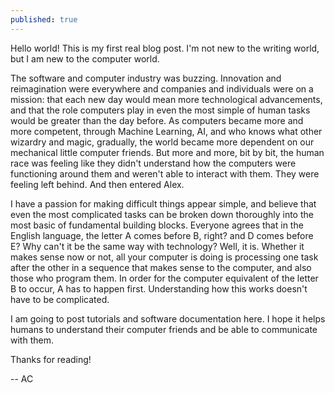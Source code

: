 ```yaml
---
published: true
---
```

Hello world! This is my first real blog post. I'm not new to the writing world, but I am new to the computer world. 

The software and computer industry was buzzing. Innovation and reimagination were everywhere and companies and individuals were on a mission: that each new day would mean more technological advancements, and that the role computers play in even the most simple of human tasks would be greater than the day before. As computers became more and more competent, through Machine Learning, AI, and who knows what other wizardry and magic, gradually, the world became more dependent on our mechanical little computer friends. But more and more, bit by bit, the human race was feeling like they didn't understand how the computers were functioning around them and weren't able to interact with them. They were feeling left behind. And then entered Alex. 

I have a passion for making difficult things appear simple, and believe that even the most complicated tasks can be broken down thoroughly into the most basic of fundamental building blocks. Everyone agrees that in the English language, the letter A comes before B, right? and D comes before E? Why can't it be the same way with technology? Well, it is. Whether it makes sense now or not, all your computer is doing is processing one task after the other in a sequence that makes sense to the computer, and also those who program them. In order for the computer equivalent of the letter B to occur, A has to happen first. Understanding how this works doesn't have to be complicated.

I am going to post tutorials and software documentation here. I hope it helps humans to understand their computer friends and be able to communicate with them.

Thanks for reading! 

-- AC
